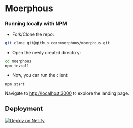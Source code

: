 # Moerphous

### Running locally with NPM

- Fork/Clone the repo:

```sh
git clone git@github.com:moerphous/moerphous.git
```

- Open the newly created directory:

```sh
cd moerphous
npm install
```

- Now, you can run the client:

```sh
npm start
```

Navigate to [http://localhost:3000](http://localhost:3000) to explore the landing page.

## Deployment

[![Deploy on Netlify](https://www.netlify.com/img/deploy/button.svg)](https://app.netlify.com/start/deploy?repository=https://github.com/moerphous/moerphous)
